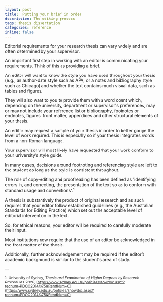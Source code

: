 ```yaml
---
layout: post
title:  Putting your brief in order
description: The editing process
tags: thesis dissertation  
categories: reference
inline: false
---
```


Editorial requirements for your research thesis can vary widely and are often determined by your supervisor. 

An important first step in working with an editor is communicating your requirements. Think of this as providing a brief. 

An editor will want to know the style you have used throughout your thesis (e.g., an author-date style such as APA, or a notes and bibliography style such as Chicago) and whether the text contains much visual data, such as tables and figures. 

They will also want to you to provide them with a word count which, depending on the university, department or supervisor's preferences, may or may not include your reference list or bibliography, footnotes or endnotes, figures, front matter, appendices and other structural elements of your thesis. 

An editor may request a sample of your thesis in order to better gauge the level of work required. This is especially so if your thesis integrates words from a non-Roman language. 

Your supervisor will most likely have requested that your work conform to your university’s style guide.  

In many cases, decisions around footnoting and referencing style are left to the student as long as the style is consistent throughout. 

The role of copy-editing and proofreading has been defined as 'identifying errors in, and correcting, the presentation of the text so as to conform with standard usage and conventions'.<sup>1</sup>

A thesis is substantively the product of original research and as such requires that your editor follow established guidelines (e.g., the Australian Standards for Editing Practice) which set out the acceptable level of editorial intervention in the text. 

So, for ethical reasons, your editor will be required to carefully moderate their input. 

Most institutions now require that the use of an editor be acknowledged in the front matter of the thesis. 

Additionally, further acknowledgement may be required if the editor’s academic background is similar to the student's area of study.

--

<small>1. University of Sydney, *Thesis and Examination of Higher Degrees by Research Procedures 2020*, [https://www.sydney.edu.au/policies/showdoc.aspx?recnum=PDOC2014/375&RendNum=0](https://www.sydney.edu.au/policies/showdoc.aspx?recnum=PDOC2014/375&RendNum=0)</small>
